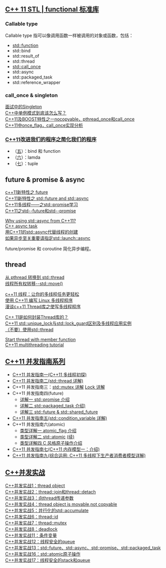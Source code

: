 
## [C++ 11 STL | functional 标准库](http://www.sczyh30.com/posts/C-C/cpp-stl-functional/)
### Callable type
Callable type 指可以像调用函数一样被调用的对象或函数，包括：

- [std::function](http://www.jellythink.com/archives/771)  
- std::bind  
- std::result_of  
- std::thread  
- [std::call_once](http://blog.csdn.net/cywosp/article/details/8968655)  
- std::async  
- std::packaged_task  
- std::reference_wrapper  

### call_once & singleton
[面试中的Singleton](http://www.cnblogs.com/loveis715/archive/2012/07/18/2598409.html)  
[C++中单例模式到底该怎么写？](https://segmentfault.com/q/1010000000593968)  
[C++11及BOOST特性之一nocopyable，pthread_once和call_once](http://fpcfjf.blog.163.com/blog/static/5546979320131149331846/)  
[C++11中once_flag，call_once实现分析](http://blog.csdn.net/hengyunabc/article/details/33031465)  

### [C++11改进我们的程序之简化我们的程序](http://www.cnblogs.com/qicosmos/category/490693.html)

- （[五](http://www.cnblogs.com/qicosmos/p/3302144.html)）：bind 和 function  
- （[六](http://www.cnblogs.com/qicosmos/p/3304471.html)）：lamda  
- （[七](http://www.cnblogs.com/qicosmos/p/3318070.html)）：tuple  

## future & promise & async
[c++11新特性之 future](http://www.cnblogs.com/taiyang-li/p/5914167.html)  
[C++11新特性之 std::future and std::async](http://blog.csdn.net/wangshubo1989/article/details/49872199)  
[C++11多线程——<future>之std::promise学习](http://blog.csdn.net/u013507368/article/details/45112071)  
[C++11之std--future和std--promise](http://blog.csdn.net/aiwuzhi12/article/details/63685019)  

[Why using std::async from C++11?](http://stackoverflow.com/questions/17963172/why-using-stdasync-from-c11)  
[C++ async task](http://www.cnblogs.com/zhuyp1015/p/4020971.html)  
[用C++11的std::async代替线程的创建](http://www.cnblogs.com/qicosmos/p/3534211.html)  
[如果异步至关重要请指定std::launch::async](http://blog.csdn.net/acaiwlj/article/details/49174881)  

future/promise 和 coroutine 简化异步编程。

## thread
[从 pthread 转换到 std::thread](https://segmentfault.com/a/1190000002655852)  
[线程所有权转移--std::move()](http://blog.csdn.net/jeff_ros/article/details/52856288)  

[c++11 线程：让你的多线程任务更轻松](https://www.oschina.net/translate/cplusplus-11-threading-make-your-multitasking-life)  
[使用 C++11 编写 Linux 多线程程序](http://www.ibm.com/developerworks/cn/linux/1412_zhupx_thread/index.html)  
[漫谈c++11 Thread库之使写多线程程序](http://www.cnblogs.com/ittinybird/p/4820142.html)  

[C++ 11是如何封装Thread库的？](https://www.zhihu.com/question/30553807)  
[C++11 std::unique_lock与std::lock_guard区别及多线程应用实例](http://blog.csdn.net/tgxallen/article/details/73522233)  
[（不要）使用std::thread](http://www.ituring.com.cn/article/17979)  

[Start thread with member function](http://stackoverflow.com/questions/10673585/start-thread-with-member-function)  
[C++11 multithreading tutorial](https://solarianprogrammer.com/2011/12/16/cpp-11-thread-tutorial/)  

## [C++11 并发指南系列](http://www.cnblogs.com/haippy/p/3284540.html)

- [C++11 并发指南一(C++11 多线程初探)](http://www.cnblogs.com/haippy/p/3235560.html)  
- [C++11 并发指南二(std::thread 详解)](http://www.cnblogs.com/haippy/p/3236136.html)  
- C++11 并发指南三：[std::mutex 详解](http://www.cnblogs.com/haippy/p/3237213.html)   [Lock 详解](http://www.cnblogs.com/haippy/p/3346477.html)  
- C++11 并发指南四(future)  
	- [详解一 std::promise 介绍](http://www.cnblogs.com/haippy/p/3239248.html)   
	- [详解二 std::packaged_task 介绍)](http://www.cnblogs.com/haippy/p/3279565.html)  
	- [详解三 std::future & std::shared_future](http://www.cnblogs.com/haippy/p/3280643.html)  
- [C++11 并发指南五(std::condition_variable 详解)](http://www.cnblogs.com/haippy/p/3252041.html)  
- C++11 并发指南六(atomic)  
	- [类型详解一 atomic_flag 介绍](http://www.cnblogs.com/haippy/p/3252056.html)  
	- [类型详解二 std::atomic](http://www.cnblogs.com/haippy/p/3301408.html) [(续)](http://www.cnblogs.com/haippy/p/3304556.html)  
	- [类型详解四 C 风格原子操作介绍](http://www.cnblogs.com/haippy/p/3306625.html)  
- [C++11 并发指南七(C++11 内存模型一：介绍)](http://www.cnblogs.com/haippy/p/3412858.html)  
- [C++11 并发指南九(综合运用: C++11 多线程下生产者消费者模型详解)](http://www.cnblogs.com/haippy/p/3252092.html)  

## [C++并发实战](http://blog.csdn.net/liuxuejiang158/article/category/1774739)
[C++并发实战1：thread object](http://blog.csdn.net/liuxuejiang158blog/article/details/17025577)  
[C++并发实战2：thread::join和thread::detach](http://blog.csdn.net/liuxuejiang158blog/article/details/17068723)  
[C++并发实战3：向thread传递参数](http://blog.csdn.net/liuxuejiang158blog/article/details/17090971)  
[C++并发实战4：thread object is movable,not copyable](http://blog.csdn.net/liuxuejiang158blog/article/details/17096261)  
[C++并发实战5：并行化的std::accumulate](http://blog.csdn.net/liuxuejiang158blog/article/details/17118649)  
[C++并发实战6：thread::id](http://blog.csdn.net/liuxuejiang158blog/article/details/17121253)  
[C++并发实战7：thread::mutex](http://blog.csdn.net/liuxuejiang158blog/article/details/17144485)  
[C++并发实战8：deadlock](http://blog.csdn.net/liuxuejiang158blog/article/details/17241387)  
[C++并发实战11：条件变量](http://blog.csdn.net/liuxuejiang158blog/article/details/17297135)  
[C++并发实战12：线程安全的queue](http://blog.csdn.net/liuxuejiang158blog/article/details/17301739)  
[C++并发实战13：std::future、std::async、std::promise、std::packaged_task](http://blog.csdn.net/liuxuejiang158blog/article/details/17354115)  
[C++并发实战16：std::atomic原子操作](http://blog.csdn.net/liuxuejiang158blog/article/details/17413149)  
[C++并发实战17：线程安全的stack和queue](http://blog.csdn.net/liuxuejiang158blog/article/details/17523477)  